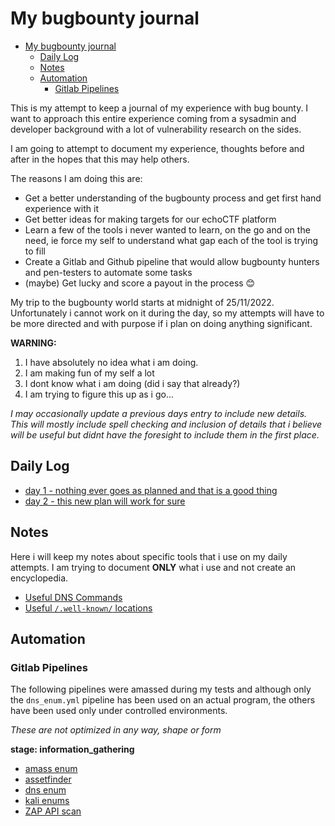 # My bugbounty journal
- [My bugbounty journal](#my-bugbounty-journal)
  - [Daily Log](#daily-log)
  - [Notes](#notes)
  - [Automation](#automation)
    - [Gitlab Pipelines](#gitlab-pipelines)

This is my attempt to keep a journal of my experience with bug bounty. I want to approach this entire experience coming from a sysadmin and developer background with a lot of vulnerability research on the sides.

I am going to attempt to document my experience, thoughts before and after in the hopes that this may help others.

The reasons I am doing this are:
* Get a better understanding of the bugbounty process and get first hand experience with it
* Get better ideas for making targets for our echoCTF platform
* Learn a few of the tools i never wanted to learn, on the go and on the need, ie force my self to understand what gap each of the tool is trying to fill
* Create a Gitlab and Github pipeline that would allow bugbounty hunters and pen-testers to automate some tasks
* (maybe) Get lucky and score a payout in the process 😊

My trip to the bugbounty world starts at midnight of 25/11/2022. Unfortunately i cannot work on it during the day, so my attempts will have to be more directed and with purpose if i plan on doing anything significant.

**WARNING:**

1. I have absolutely no idea what i am doing.
2. I am making fun of my self a lot
3. I dont know what i am doing (did i say that already?)
4. I am trying to figure this up as i go...

_I may occasionally update a previous days entry to include new details. This will mostly include spell checking and inclusion of details that i believe will be useful but didnt have the foresight to include them in the first place._

## Daily Log
* [day 1 - nothing ever goes as planned and that is a good thing](docs/day1.md)
* [day 2 - this new plan will work for sure](docs/day2.md)

## Notes
Here i will keep my notes about specific tools that i use on my daily attempts. I am trying to document **ONLY** what i use and not create an encyclopedia.

* [Useful DNS Commands](notes/dns.md)
* [Useful `/.well-known/` locations](notes/well-known.md)

## Automation

### Gitlab Pipelines
The following pipelines were amassed during my tests and although only the `dns_enum.yml` pipeline has been used on an actual program, the others have been used only under controlled environments.

_These are not optimized in any way, shape or form_

**stage: information_gathering**
* [amass enum](_pipelines/amass.yml)
* [assetfinder](_pipelines/assetfinder.yml)
* [dns enum](_pipelines/dns_enum.yml)
* [kali enums](_pipelines/kali_enums.yml)
* [ZAP API scan](_pipelines/dns_enum.yml)
